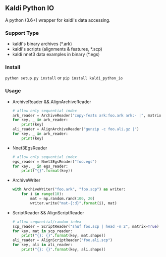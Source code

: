 ## Kaldi Python IO

A python (3.6+) wrapper for kaldi's data accessing.

### Support Type

* kaldi's binary archives (*.ark)
* kaldi's scripts (alignments & features, *.scp)
* kaldi nnet3 data examples in binary (*.egs)

### Install

`python setup.py install` or `pip install kaldi_python_io`

### Usage

* ArchiveReader && AlignArchiveReader
    ```python
    # allow only sequential index
    ark_reader = ArchiveReader("copy-feats ark:foo.ark ark:- |", matrix=True)
    for key, _ in ark_reader:
        print(key)
    ali_reader = AlignArchiveReader("gunzip -c foo.ali.gz |")
    for key, _ in ark_reader:
        print(key)
    ```

* Nnet3EgsReader
    ```python
    # allow only sequential index
    egs_reader = Nnet3EgsReader("foo.egs")
    for key, _ in egs_reader:
        print("{}".format(key))
    ```

* ArchiveWriter
    ```python
    with ArchiveWriter("foo.ark", "foo.scp") as writer:
        for i in range(10):
            mat = np.random.rand(100, 20)
            writer.write("mat-{:d}".format(i), mat)
    ```

* ScriptReader && AlignScriptReader
    ```python
    # allow sequential/random index
    scp_reader = ScriptReader("shuf foo.scp | head -n 2", matrix=True)
    for key, mat in scp_reader:
        print("{}: {}".format(key, mat.shape))
    ali_reader = AlignScriptReader("foo.ali.scp")
    for key, ali in ali_reader:
        print("{}: {}".format(key, ali.shape))
    ```
